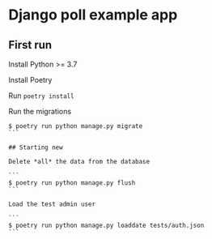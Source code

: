 # Django poll example app

## First run

Install Python >= 3.7

Install Poetry

Run `poetry install`

Run the migrations

````
$ poetry run python manage.py migrate
```

## Starting new

Delete *all* the data from the database

```
$ poetry run python manage.py flush
```

Load the test admin user

```
$ poetry run python manage.py loaddate tests/auth.json
```
